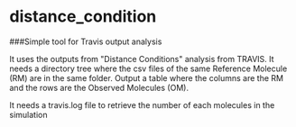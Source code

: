 # distance_condition
###Simple tool for Travis output analysis

It uses the outputs from "Distance Conditions" analysis from TRAVIS. It needs a directory tree where the csv files of the same Reference Molecule (RM) are in the same folder.
Output a table where the columns are the RM and the rows are the Observed Molecules (OM).

It needs a travis.log file to retrieve the number of each molecules in the simulation

